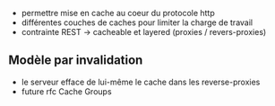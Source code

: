 * permettre mise en cache au coeur du protocole http
* différentes couches de caches pour limiter la charge de travail
* contrainte REST -> cacheable et layered (proxies / revers-proxies)


## Modèle par invalidation

* le serveur efface de lui-même le cache dans les reverse-proxies
* future rfc Cache Groups

